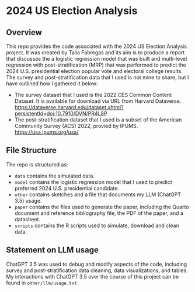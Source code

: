 # 2024 US Election Analysis

## Overview

This repo provides the code associated with the 2024 US Election Analysis project. It was created by Talia Fabregas and its aim is to produce a report that discusses the a logistic regression model that was built and multi-level regression with post-stratification (MRP) that was performed to predict the 2024 U.S. presidential election popular vote and electoral college results. The survey and post-stratification data that I used is not mine to share, but I have outlined how I gathered it below:

- The survey dataset that I used is the 2022 CES Common Content Dataset. It is available for download via URL from Harvard Dataverse. https://dataverse.harvard.edu/dataset.xhtml?persistentId=doi:10.7910/DVN/PR4L8P
- The post-stratification dataset that I used is a subset of the American Community Survey (ACS) 2022, provied by IPUMS. https://usa.ipums.org/usa/

## File Structure

The repo is structured as:

- `data` contains the simulated data.
-   `model` contains the logistic regression model that I used to predict preferred 2024 U.S. presidential candidate. 
-   `other` contains sketches and a file that documents my LLM (ChatGPT 3.5) usage.
-   `paper` contains the files used to generate the paper, including the Quarto document and reference bibliography file, the PDF of the paper, and a datasheet. 
-   `scripts` contains the R scripts used to simulate, download and clean data.


## Statement on LLM usage

ChatGPT 3.5 was used to debug and modify aspects of the code, including survey and post-stratification data cleaning, data visualizations, and tables. My interactions with ChatGPT 3.5 over the course of this project can be found in `other/llm/usage.txt`
